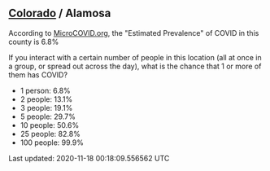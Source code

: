 
## [Colorado](/united-states/colorado) / Alamosa

According to [MicroCOVID.org](http://microcovid.org),
the "Estimated Prevalence" of COVID in this county is 6.8%

If you interact with a certain number of people in this location
(all at once in a group, or spread out across the day), what is the chance that
1 or more of them has COVID?

- 1 person: 6.8%
- 2 people: 13.1%
- 3 people: 19.1%
- 5 people: 29.7%
- 10 people: 50.6%
- 25 people: 82.8%
- 100 people: 99.9%

Last updated: 2020-11-18 00:18:09.556562 UTC
